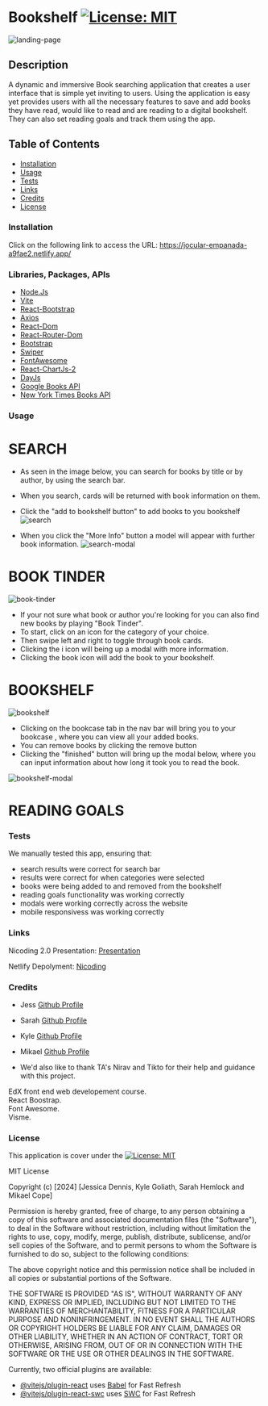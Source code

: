 # Bookshelf [![License: MIT](https://img.shields.io/badge/License-MIT-yellow.svg)](https://opensource.org/licenses/MIT)

![landing-page](/public/landing-page.png)

## Description
A dynamic and immersive Book searching application that creates a user interface that is simple yet inviting to users. Using the application is easy yet provides users with all the necessary features to save and add books they have read, would like to read and are reading to a digital bookshelf. They can also set reading goals and track them using the app.

## Table of Contents
* [Installation](#installation)
* [Usage](#usage)
* [Tests](#tests)
* [Links](#tests)
* [Credits](#credits)
* [License](#license)

### Installation
Click on the following link to access the URL: https://jocular-empanada-a9fae2.netlify.app/

### Libraries, Packages, APIs

* [Node.Js](https://nodejs.org/en/learn/getting-started/introduction-to-nodejs)
* [Vite](https://vitejs.dev/guide/)
* [React-Bootstrap]()
* [Axios]()
* [React-Dom]()
* [React-Router-Dom]()
* [Bootstrap]()
* [Swiper]()
* [FontAwesome]()
* [React-ChartJs-2]()
* [DayJs]()
* [Google Books API]()
* [New York Times Books API]()


### Usage

# SEARCH 
* As seen in the image below, you can search for books by title or by author, by using the search bar.
* When you search, cards will be returned with book information on them.
* Click the "add to bookshelf button" to add books to you bookshelf 
![search](/public/search.png)

* When you click the "More Info" button a model will appear with further book information.
 ![search-modal](/public/search-modal.png)

# BOOK TINDER
 ![book-tinder ](/public/book-tinder.png)
* If your not sure what book or author you're looking for you can also find new books by playing "Book Tinder".
* To start, click on an icon for the category of your choice.
* Then swipe left and right to toggle through book cards.
* Clicking the i icon will being up a modal with more information.
* Clicking the book icon will add the book to your bookshelf. 

# BOOKSHELF 
 ![bookshelf](/public/bookshelf.png)

* Clicking on the bookcase tab in the nav bar will bring you to your bookcase , where you can view all your added books.
* You can remove books by clicking the remove button 
* Clicking the "finished" button will bring up the modal below, where you can input information about how long it took you to read the book. 

 ![bookshelf-modal](/public/bookcase-modal.png)
 
# READING GOALS






### Tests

We manually tested this app, ensuring that: 
* search results were correct for search bar 
* results were correct for when categories were selected
* books were being added to and removed from the bookshelf
* reading goals functionality was working correctly
* modals were working correctly across the website
* mobile responsivess was working correctly


### Links
Nicoding 2.0 Presentation: [Presentation](https://docs.google.com/presentation/d/1i6IL4zutpDUDC3nJ_EFuF2kTjc06cBKPwA7TEvVxb8w/edit#slide=id.p1)

Netlify Depolyment: [Nicoding](https://jocular-empanada-a9fae2.netlify.app/)

### Credits
* Jess [Github Profile](https://github.com/jessi994)
* Sarah [Github Profile](https://github.com/shemlock)
* Kyle [Github Profile](https://github.com/KyloGG88)
* Mikael [Github Profile](https://github.com/Mikaelcope)

* We'd also like to thank TA's Nirav and Tikto for their help and guidance with this project. 

EdX front end web developement course. <br>
React Boostrap. <br>
Font Awesome. <br>
Visme. <br>

### License
This application is cover under the [![License: MIT](https://img.shields.io/badge/License-MIT-yellow.svg)](https://opensource.org/licenses/MIT) 

MIT License

Copyright (c) [2024] [Jessica Dennis, Kyle Goliath, Sarah Hemlock and Mikael Cope]

Permission is hereby granted, free of charge, to any person obtaining a copy
of this software and associated documentation files (the "Software"), to deal
in the Software without restriction, including without limitation the rights
to use, copy, modify, merge, publish, distribute, sublicense, and/or sell
copies of the Software, and to permit persons to whom the Software is
furnished to do so, subject to the following conditions:

The above copyright notice and this permission notice shall be included in all
copies or substantial portions of the Software.

THE SOFTWARE IS PROVIDED "AS IS", WITHOUT WARRANTY OF ANY KIND, EXPRESS OR
IMPLIED, INCLUDING BUT NOT LIMITED TO THE WARRANTIES OF MERCHANTABILITY,
FITNESS FOR A PARTICULAR PURPOSE AND NONINFRINGEMENT. IN NO EVENT SHALL THE
AUTHORS OR COPYRIGHT HOLDERS BE LIABLE FOR ANY CLAIM, DAMAGES OR OTHER
LIABILITY, WHETHER IN AN ACTION OF CONTRACT, TORT OR OTHERWISE, ARISING FROM,
OUT OF OR IN CONNECTION WITH THE SOFTWARE OR THE USE OR OTHER DEALINGS IN THE
SOFTWARE.

Currently, two official plugins are available:

- [@vitejs/plugin-react](https://github.com/vitejs/vite-plugin-react/blob/main/packages/plugin-react/README.md) uses    [Babel](https://babeljs.io/) for Fast Refresh
- [@vitejs/plugin-react-swc](https://github.com/vitejs/vite-plugin-react-swc) uses [SWC](https://swc.rs/) for Fast Refresh




